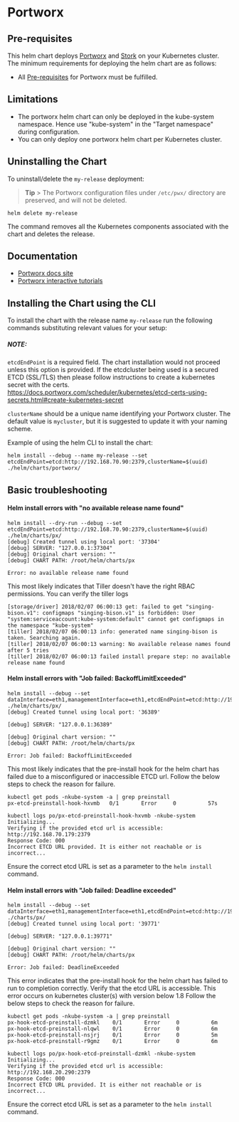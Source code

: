 # Portworx

## Pre-requisites

This helm chart deploys [Portworx](https://portworx.com/) and [Stork](https://docs.portworx.com/scheduler/kubernetes/stork.html) on your Kubernetes cluster. The minimum requirements for deploying the helm chart are as follows:

- All [Pre-requisites](https://docs.portworx.com/scheduler/kubernetes/install.html#prerequisites) for Portworx must be fulfilled.

## Limitations
* The portworx helm chart can only be deployed in the kube-system namespace. Hence use "kube-system" in the "Target namespace" during configuration.
* You can only deploy one portworx helm chart per Kubernetes cluster.

## Uninstalling the Chart

To uninstall/delete the `my-release` deployment:

> **Tip** > The Portworx configuration files under `/etc/pwx/` directory are preserved, and will not be deleted.

```
helm delete my-release
```
The command removes all the Kubernetes components associated with the chart and deletes the release.


## Documentation
* [Portworx docs site](https://docs.portworx.com/scheduler/kubernetes/)
* [Portworx interactive tutorials](https://docs.portworx.com/scheduler/kubernetes/px-k8s-interactive.html)

## Installing the Chart using the CLI

To install the chart with the release name `my-release` run the following commands substituting relevant values for your setup:

##### NOTE:
`etcdEndPoint` is a required field. The chart installation would not proceed unless this option is provided.
If the etcdcluster being used is a secured ETCD (SSL/TLS) then please follow instructions to create a kubernetes secret with the certs. https://docs.portworx.com/scheduler/kubernetes/etcd-certs-using-secrets.html#create-kubernetes-secret


`clusterName` should be a unique name identifying your Portworx cluster. The default value is `mycluster`, but it is suggested to update it with your naming scheme.

Example of using the helm CLI to install the chart:
```
helm install --debug --name my-release --set etcdEndPoint=etcd:http://192.168.70.90:2379,clusterName=$(uuid) ./helm/charts/portworx/
```

## Basic troubleshooting

#### Helm install errors with "no available release name found"

```
helm install --dry-run --debug --set etcdEndPoint=etcd:http://192.168.70.90:2379,clusterName=$(uuid) ./helm/charts/px/
[debug] Created tunnel using local port: '37304'
[debug] SERVER: "127.0.0.1:37304"
[debug] Original chart version: ""
[debug] CHART PATH: /root/helm/charts/px

Error: no available release name found
```
This most likely indicates that Tiller doesn't have the right RBAC permissions.
You can verify the tiller logs
```
[storage/driver] 2018/02/07 06:00:13 get: failed to get "singing-bison.v1": configmaps "singing-bison.v1" is forbidden: User "system:serviceaccount:kube-system:default" cannot get configmaps in the namespace "kube-system"
[tiller] 2018/02/07 06:00:13 info: generated name singing-bison is taken. Searching again.
[tiller] 2018/02/07 06:00:13 warning: No available release names found after 5 tries
[tiller] 2018/02/07 06:00:13 failed install prepare step: no available release name found
```

#### Helm install errors with  "Job failed: BackoffLimitExceeded"

```
helm install --debug --set dataInterface=eth1,managementInterface=eth1,etcdEndPoint=etcd:http://192.168.70.179:2379,clusterName=$(uuid) ./helm/charts/px/
[debug] Created tunnel using local port: '36389'

[debug] SERVER: "127.0.0.1:36389"

[debug] Original chart version: ""
[debug] CHART PATH: /root/helm/charts/px

Error: Job failed: BackoffLimitExceeded
```
This most likely indicates that the pre-install hook for the helm chart has failed due to a misconfigured or inaccessible ETCD url.
Follow the below steps to check the reason for failure.

```
kubectl get pods -nkube-system -a | grep preinstall
px-etcd-preinstall-hook-hxvmb   0/1       Error     0          57s

kubectl logs po/px-etcd-preinstall-hook-hxvmb -nkube-system
Initializing...
Verifying if the provided etcd url is accessible: http://192.168.70.179:2379
Response Code: 000
Incorrect ETCD URL provided. It is either not reachable or is incorrect...

```

Ensure the correct etcd URL is set as a parameter to the `helm install` command.

#### Helm install errors with "Job failed: Deadline exceeded"

```
helm install --debug --set dataInterface=eth1,managementInterface=eth1,etcdEndPoint=etcd:http://192.168.20.290:2379,clusterName=$(uuid) ./charts/px/
[debug] Created tunnel using local port: '39771'

[debug] SERVER: "127.0.0.1:39771"

[debug] Original chart version: ""
[debug] CHART PATH: /root/helm/charts/px

Error: Job failed: DeadlineExceeded
```
This error indicates that the pre-install hook for the helm chart has failed to run to completion correctly. Verify that the etcd URL is accessible. This error occurs on kubernetes cluster(s) with version below 1.8
Follow the below steps to check the reason for failure.

```
kubectl get pods -nkube-system -a | grep preinstall
px-hook-etcd-preinstall-dzmkl    0/1       Error     0          6m
px-hook-etcd-preinstall-nlqwl    0/1       Error     0          6m
px-hook-etcd-preinstall-nsjrj    0/1       Error     0          5m
px-hook-etcd-preinstall-r9gmz    0/1       Error     0          6m

kubectl logs po/px-hook-etcd-preinstall-dzmkl -nkube-system
Initializing...
Verifying if the provided etcd url is accessible: http://192.168.20.290:2379
Response Code: 000
Incorrect ETCD URL provided. It is either not reachable or is incorrect...
```
Ensure the correct etcd URL is set as a parameter to the `helm install` command.
